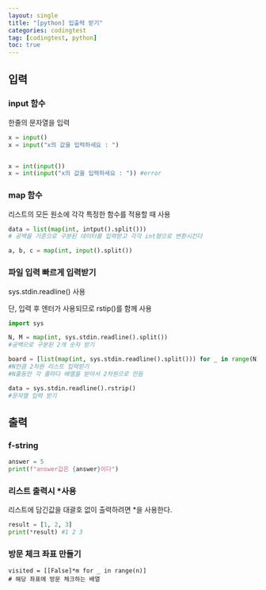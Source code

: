```yaml
---
layout: single
title: "[python] 입출력 받기"
categories: codingtest
tag: [codingtest, python]
toc: true
---
```


## 입력

### input 함수

한줄의 문자열을 입력

```python
x = input() 
x = input("x의 값을 입력하세요 : ")


x = int(input())
x = int(input("x의 값을 입력하세요 : ")) #error
```

### map 함수

리스트의 모든 원소에 각각 특정한 함수를 적용할 때 사용

```python
data = list(map(int, intput().split()))
# 공백을 기준으로 구분된 데이터를 입력받고 각각 int형으로 변환시킨다

a, b, c = map(int, input().split())
```

### 파일 입력 빠르게 입력받기

sys.stdin.readline() 사용

단, 입력 후 엔터가 사용되므로 rstip()를 함께 사용

```python
import sys

N, M = map(int, sys.stdin.readline().split())
#공백으로 구분된 2개 숫자 받기

board = [list(map(int, sys.stdin.readline().split())) for _ in range(N)]
#N만큼 2차원 리스트 입력받기
#N줄동안 각 줄마다 배열을 받아서 2차원으로 만듬

data = sys.stdin.readline().rstrip()
#문자열 입력 받기

```

## 출력

### f-string

```python
answer = 5
print(f"answer값은 {answer}이다")
```

### 리스트 출력시 *사용

리스트에 담긴값을 대괄호 없이 출력하려면 *을 사용한다.

```python
result = [1, 2, 3]
print(*result) #1 2 3
```

### 방문 체크 좌표 만들기

```
visited = [[False]*m for _ in range(n)]
# 해당 좌표에 방문 체크하는 배열
```


